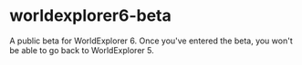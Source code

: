 # worldexplorer6-beta
A public beta for WorldExplorer 6. Once you've entered the beta, you won't be able to go back to WorldExplorer 5.
